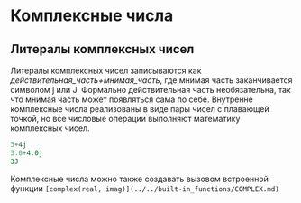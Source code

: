 # Комплексные числа

## Литералы комплексных чисел

Литералы комплексных чисел записываются как *действительная_часть+мнимая_часть*, где мнимая часть заканчивается символом j или J. Формально действительная часть необязательна, так что мнимая часть может появляться сама по себе. Внутренне комплексные числа реализованы в виде пары чисел с плавающей точкой, но все числовые операции выполняют математику комплексных чисел.

```python
3+4j
3.0+4.0j
3J
```

Комплексные числа можно также создавать вызовом встроенной функции `[complex(real, imag)](../../built-in_functions/COMPLEX.md)`
